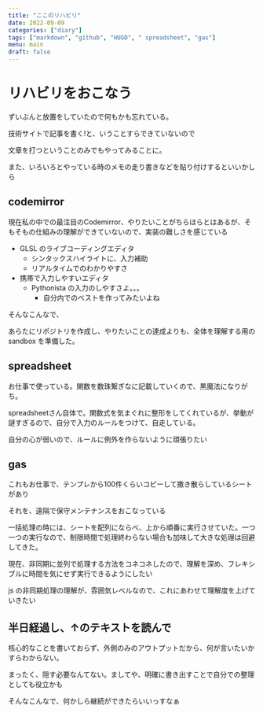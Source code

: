 ```yaml
---
title: "ここのリハビリ"
date: 2022-09-09
categories: ["diary"]
tags: ["markdown", "github", "HUGO", " spreadsheet", "gas"]
menu: main
draft: false
---
```


# リハビリをおこなう

ずいぶんと放置をしていたので何もかも忘れている。

技術サイトで記事を書く!と、いうことすらできていないので

文章を打つということのみでもやってみることに。

また、いろいろとやっている時のメモの走り書きなどを貼り付けするといいかしら

## codemirror

現在私の中での最注目のCodemirror、やりたいことがちらほらとはあるが、そもそもの仕組みの理解ができていないので、実装の難しさを感じている

- GLSL のライブコーディングエディタ
  - シンタックスハイライトに、入力補助
  - リアルタイムでのわかりやすさ
- 携帯で入力しやすいエディタ
  - Pythonista の入力のしやすさよ。。。
    - 自分内でのベストを作ってみたいよね

そんなこんなで、

あらたにリポジトリを作成し、やりたいことの達成よりも、全体を理解する用のsandbox を準備した。

## spreadsheet

お仕事で使っている。関数を数珠繋ぎなに記載していくので、黒魔法になりがち。

 spreadsheetさん自体で。関数式を気まぐれに整形をしてくれているが、挙動が謎すぎるので、自分で入力のルールをつけて、自走している。

 自分の心が弱いので、ルールに例外を作らないように頑張りたい

## gas

 これもお仕事で、テンプレから100件くらいコピーして撒き散らしているシートがあり

 それを、遠隔で保守メンテナンスをおこなっている

 一括処理の時には、シートを配列にならべ、上から順番に実行させていた。一つ一つの実行なので、制限時間で処理終わらない場合も加味して大きな処理は回避してきた。

 現在、非同期に並列で処理する方法をコネコネしたので、理解を深め、フレキシブルに時間を気にせず実行できるようにしたい

js の非同期処理の理解が、雰囲気レベルなので、これにあわせて理解度を上げていきたい

## 半日経過し、↑のテキストを読んで

核心的なことを書いておらず、外側のみのアウトプットだから、何が言いたいかすらわからない。

まったく、隠す必要なんてない。ましてや、明確に書き出すことで自分での整理としても役立かも

そんなこんなで、何かしら継続ができたらいいっすなぁ
